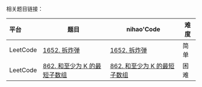 相关题目链接：

| 平台     | 题目                                                         | nihao'Code                                                   | 难度 |
| :------- | ------------------------------------------------------------ | ------------------------------------------------------------ | ---- |
| LeetCode | [1652. 拆炸弹](https://leetcode.cn/problems/defuse-the-bomb/) | [1652. 拆炸弹](https://github.com/xuhaodong1/nihao_algorithm_notes/blob/133d7b08b992a6b70e0eb70380ae9efe258fdce5/LeetCode/PrefixSum.swift#L13-L26) | 简单 |
| LeetCode | [862. 和至少为 K 的最短子数组](https://leetcode.cn/problems/shortest-subarray-with-sum-at-least-k/) | [862. 和至少为 K 的最短子数组](https://github.com/xuhaodong1/nihao_algorithm_notes/blob/bf02c73cf90b7b71e92d54e439662aaa29ad444f/LeetCode_Python/PreSum.py#L10-L23) | 困难 |

